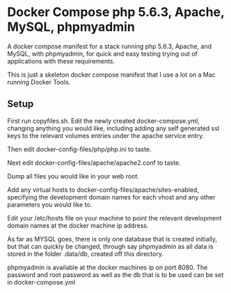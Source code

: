 # Docker Compose php 5.6.3, Apache, MySQL, phpmyadmin

A docker compose manifest for a stack running php 5.6.3, Apache, and MySQL, with phpmyadmin, for quick and easy testing trying out of applications with these requirements.

This is just a skeleton docker compose manifest that I use a lot on a Mac running Docker Tools.

## Setup

First run copyfiles.sh. Edit the newly created docker-compose.yml, changing anything you would like, including adding any self generated ssl keys to the 
relevant volumes entries under the apache service entry.

Then edit docker-config-files/php/php.ini to taste. 

Next edit docker-config-files/apache/apache2.conf to taste.

Dump all files you would like in your web root.

Add any virtual hosts to docker-config-files/apache/sites-enabled, specifying the development domain names for each vhost and any other parameters you would like to.

Edit your /etc/hosts file on your machine to point the relevant development domain names at the docker machine ip address.

As far as MYSQL goes, there is only one database that is created initially, but that can quickly be changed, through say phpmyadmin as all data is stored in the folder .data/db, created off this directory.

phpmyadmin is available at the docker machines ip on port 8080. The password and root password as well as the db that is to be used can be set in docker-compose.yml
